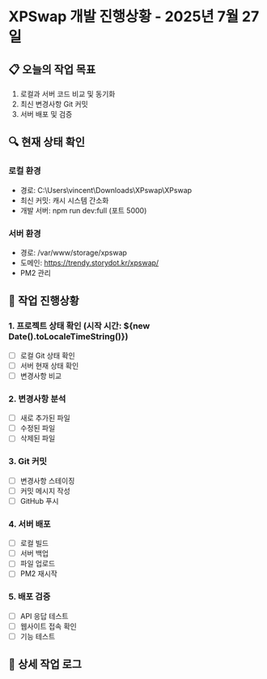 # XPSwap 개발 진행상황 - 2025년 7월 27일

## 📋 오늘의 작업 목표
1. 로컬과 서버 코드 비교 및 동기화
2. 최신 변경사항 Git 커밋
3. 서버 배포 및 검증

## 🔍 현재 상태 확인

### 로컬 환경
- 경로: C:\Users\vincent\Downloads\XPswap\XPswap
- 최신 커밋: 캐시 시스템 간소화
- 개발 서버: npm run dev:full (포트 5000)

### 서버 환경
- 경로: /var/www/storage/xpswap
- 도메인: https://trendy.storydot.kr/xpswap/
- PM2 관리

## 🚀 작업 진행상황

### 1. 프로젝트 상태 확인 (시작 시간: ${new Date().toLocaleTimeString()})
- [ ] 로컬 Git 상태 확인
- [ ] 서버 현재 상태 확인
- [ ] 변경사항 비교

### 2. 변경사항 분석
- [ ] 새로 추가된 파일
- [ ] 수정된 파일
- [ ] 삭제된 파일

### 3. Git 커밋
- [ ] 변경사항 스테이징
- [ ] 커밋 메시지 작성
- [ ] GitHub 푸시

### 4. 서버 배포
- [ ] 로컬 빌드
- [ ] 서버 백업
- [ ] 파일 업로드
- [ ] PM2 재시작

### 5. 배포 검증
- [ ] API 응답 테스트
- [ ] 웹사이트 접속 확인
- [ ] 기능 테스트

## 📝 상세 작업 로그

